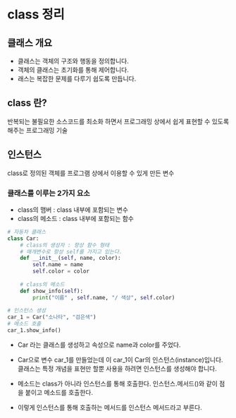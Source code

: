 # class 정리
## 클래스 개요
- 클래스는 객체의 구조와 행동을 정의합니다.
- 객체의 클래스는 초기화를 통해 제어합니다.
- 래스는 복잡한 문제를 다루기 쉽도록 만듭니다.
  
## class 란?
반복되는 불필요한 소스코드를 최소화 하면서 프로그래밍 상에서 쉽게 표현할 수 있도록 해주는 프로그래밍 기술

## 인스턴스
class로 정의된 객체를 프로그램 상에서 이용할 수 있게 만든 변수

### 클래스를 이루는 2가지 요소
- class의 맴버 : class 내부에 포함되는 변수
- class의 메소드 : class 내부에 포함되는 함수


```python
# 자동차 클래스
class Car:
    # class의 생성자 : 항상 함수 형태
    # 매개변수로 항상 self를 가지고 있는다.
    def __init__(self, name, color):
        self.name = name
        self.color = color
    
    # class의 메소드
    def show_info(self):
        print("이름" , self.name, "/ 색상", self.color)
        
# 인스턴스 생성
car_1 = Car("소나타", "검은색")
# 메소드 호출
car_1.show_info()
```

- Car 라는 클래스를 생성하고 속성으로 name과 color를 주었다.
    
- Car으로 변수 car_1를 만들었는데 이 car_1이 Car의 인스턴스(instance)입니다. 클래스는 특정 개념을 표현만 할뿐 사용을 하려면 인스턴스를 생성해야 합니다.

- 메소드는 class가 아니라 인스턴스를 통해 호출한다. 인스턴스.메서드()와 같이 점을 붙이고 메소드를 호출한다.
- 이렇게 인스턴스를 통해 호출하는 메서드를 인스턴스 메서드라고 부른다.

